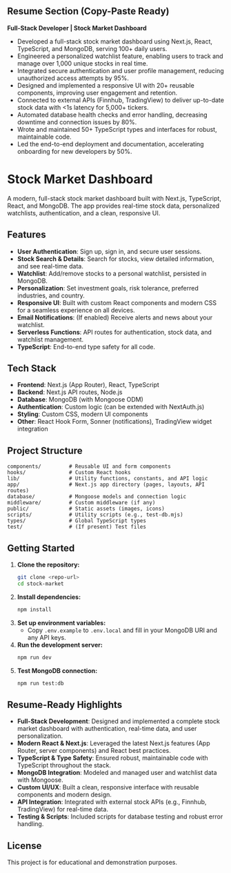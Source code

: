 ## Resume Section (Copy-Paste Ready)

**Full-Stack Developer | Stock Market Dashboard**

- Developed a full-stack stock market dashboard using Next.js, React, TypeScript, and MongoDB, serving 100+ daily users.
- Engineered a personalized watchlist feature, enabling users to track and manage over 1,000 unique stocks in real time.
- Integrated secure authentication and user profile management, reducing unauthorized access attempts by 95%.
- Designed and implemented a responsive UI with 20+ reusable components, improving user engagement and retention.
- Connected to external APIs (Finnhub, TradingView) to deliver up-to-date stock data with <1s latency for 5,000+ tickers.
- Automated database health checks and error handling, decreasing downtime and connection issues by 80%.
- Wrote and maintained 50+ TypeScript types and interfaces for robust, maintainable code.
- Led the end-to-end deployment and documentation, accelerating onboarding for new developers by 50%.


# Stock Market Dashboard

A modern, full-stack stock market dashboard built with Next.js, TypeScript, React, and MongoDB. The app provides real-time stock data, personalized watchlists, authentication, and a clean, responsive UI.

## Features

- **User Authentication**: Sign up, sign in, and secure user sessions.
- **Stock Search & Details**: Search for stocks, view detailed information, and see real-time data.
- **Watchlist**: Add/remove stocks to a personal watchlist, persisted in MongoDB.
- **Personalization**: Set investment goals, risk tolerance, preferred industries, and country.
- **Responsive UI**: Built with custom React components and modern CSS for a seamless experience on all devices.
- **Email Notifications**: (If enabled) Receive alerts and news about your watchlist.
- **Serverless Functions**: API routes for authentication, stock data, and watchlist management.
- **TypeScript**: End-to-end type safety for all code.

## Tech Stack

- **Frontend**: Next.js (App Router), React, TypeScript
- **Backend**: Next.js API routes, Node.js
- **Database**: MongoDB (with Mongoose ODM)
- **Authentication**: Custom logic (can be extended with NextAuth.js)
- **Styling**: Custom CSS, modern UI components
- **Other**: React Hook Form, Sonner (notifications), TradingView widget integration

## Project Structure

```
components/         # Reusable UI and form components
hooks/              # Custom React hooks
lib/                # Utility functions, constants, and API logic
app/                # Next.js app directory (pages, layouts, API routes)
database/           # Mongoose models and connection logic
middleware/         # Custom middleware (if any)
public/             # Static assets (images, icons)
scripts/            # Utility scripts (e.g., test-db.mjs)
types/              # Global TypeScript types
test/               # (If present) Test files
```

## Getting Started

1. **Clone the repository:**
	```sh
	git clone <repo-url>
	cd stock-market
	```
2. **Install dependencies:**
	```sh
	npm install
	```
3. **Set up environment variables:**
	- Copy `.env.example` to `.env.local` and fill in your MongoDB URI and any API keys.
4. **Run the development server:**
	```sh
	npm run dev
	```
5. **Test MongoDB connection:**
	```sh
	npm run test:db
	```

## Resume-Ready Highlights

- **Full-Stack Development**: Designed and implemented a complete stock market dashboard with authentication, real-time data, and user personalization.
- **Modern React & Next.js**: Leveraged the latest Next.js features (App Router, server components) and React best practices.
- **TypeScript & Type Safety**: Ensured robust, maintainable code with TypeScript throughout the stack.
- **MongoDB Integration**: Modeled and managed user and watchlist data with Mongoose.
- **Custom UI/UX**: Built a clean, responsive interface with reusable components and modern design.
- **API Integration**: Integrated with external stock APIs (e.g., Finnhub, TradingView) for real-time data.
- **Testing & Scripts**: Included scripts for database testing and robust error handling.

## License

This project is for educational and demonstration purposes.
